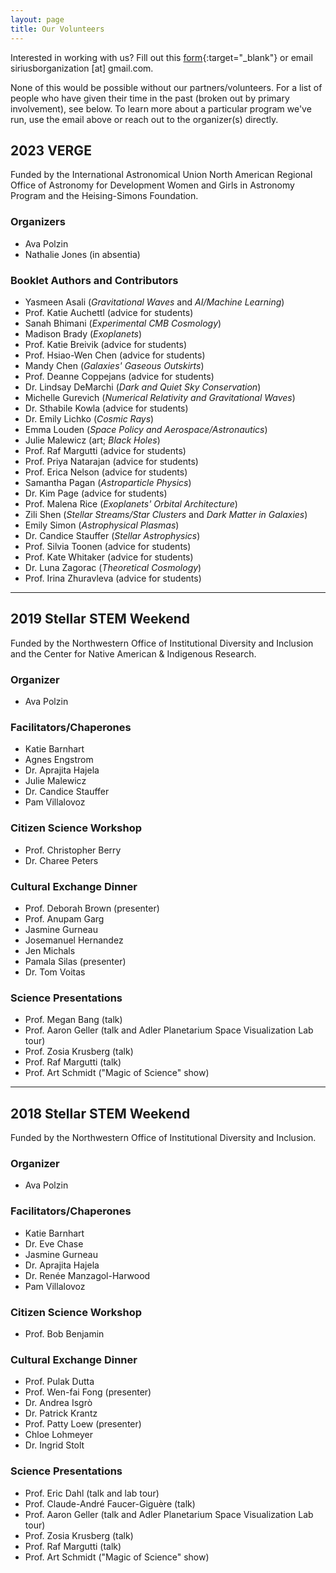 ```yaml
---
layout: page
title: Our Volunteers
---
```


Interested in working with us? Fill out this [form](https://forms.gle/k5eQQjDZxTMWj8mY6){:target="_blank"} or email siriusborganization [at] gmail.com.

None of this would be possible without our partners/volunteers. For a list of people who have given their time in the past (broken out by primary involvement), see below. To learn more about a particular program we've run, use the email above or reach out to the organizer(s) directly.

## 2023 VERGE
Funded by the International Astronomical Union North American Regional Office of Astronomy for Development Women and Girls in Astronomy Program and the Heising-Simons Foundation.

### Organizers
- Ava Polzin
- Nathalie Jones (in absentia)

### Booklet Authors and Contributors
- Yasmeen Asali (*Gravitational Waves* and *AI/Machine Learning*)
- Prof. Katie Auchettl (advice for students)
- Sanah Bhimani (*Experimental CMB Cosmology*)
- Madison Brady (*Exoplanets*)
- Prof. Katie Breivik (advice for students)
- Prof. Hsiao-Wen Chen (advice for students)
- Mandy Chen (*Galaxies' Gaseous Outskirts*)
- Prof. Deanne Coppejans (advice for students)
- Dr. Lindsay DeMarchi (*Dark and Quiet Sky Conservation*)
- Michelle Gurevich (*Numerical Relativity and Gravitational Waves*)
- Dr. Sthabile Kowla (advice for students)
- Dr. Emily Lichko (*Cosmic Rays*)
- Emma Louden (*Space Policy and Aerospace/Astronautics*)
- Julie Malewicz (art; *Black Holes*)
- Prof. Raf Margutti (advice for students)
- Prof. Priya Natarajan (advice for students)
- Prof. Erica Nelson (advice for students)
- Samantha Pagan (*Astroparticle Physics*)
- Dr. Kim Page (advice for students)
- Prof. Malena Rice (*Exoplanets' Orbital Architecture*)
- Zili Shen (*Stellar Streams/Star Clusters* and *Dark Matter in Galaxies*)
- Emily Simon (*Astrophysical Plasmas*)
- Dr. Candice Stauffer (*Stellar Astrophysics*)
- Prof. Silvia Toonen (advice for students)
- Prof. Kate Whitaker (advice for students)
- Dr. Luna Zagorac (*Theoretical Cosmology*)
- Prof. Irina Zhuravleva (advice for students)


***

## 2019 Stellar STEM Weekend
Funded by the Northwestern Office of Institutional Diversity and Inclusion and the Center for Native American & Indigenous Research.

### Organizer
- Ava Polzin

### Facilitators/Chaperones
- Katie Barnhart
- Agnes Engstrom
- Dr. Aprajita Hajela
- Julie Malewicz
- Dr. Candice Stauffer
- Pam Villalovoz

### Citizen Science Workshop
- Prof. Christopher Berry
- Dr. Charee Peters

### Cultural Exchange Dinner
- Prof. Deborah Brown (presenter)
- Prof. Anupam Garg
- Jasmine Gurneau
- Josemanuel Hernandez
- Jen Michals
- Pamala Silas (presenter)
- Dr. Tom Voitas

### Science Presentations
- Prof. Megan Bang (talk)
- Prof. Aaron Geller (talk and Adler Planetarium Space Visualization Lab tour)
- Prof. Zosia Krusberg (talk)
- Prof. Raf Margutti (talk)
- Prof. Art Schmidt ("Magic of Science" show)

***

## 2018 Stellar STEM Weekend
Funded by the Northwestern Office of Institutional Diversity and Inclusion.

### Organizer
- Ava Polzin

### Facilitators/Chaperones
- Katie Barnhart
- Dr. Eve Chase
- Jasmine Gurneau
- Dr. Aprajita Hajela
- Dr. Renée Manzagol-Harwood
- Pam Villalovoz

### Citizen Science Workshop
- Prof. Bob Benjamin

### Cultural Exchange Dinner
- Prof. Pulak Dutta
- Prof. Wen-fai Fong (presenter)
- Dr. Andrea Isgrò
- Dr. Patrick Krantz
- Prof. Patty Loew (presenter)
- Chloe Lohmeyer
- Dr. Ingrid Stolt

### Science Presentations
- Prof. Eric Dahl (talk and lab tour)
- Prof. Claude-André Faucer-Giguère (talk)
- Prof. Aaron Geller (talk and Adler Planetarium Space Visualization Lab tour)
- Prof. Zosia Krusberg (talk)
- Prof. Raf Margutti (talk)
- Prof. Art Schmidt ("Magic of Science" show)

